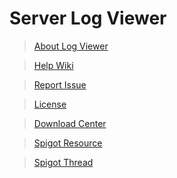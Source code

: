 # Server Log Viewer

> [About Log Viewer](https://www.coolv1994.com/projects/logviewer.html)

> [Help Wiki](https://github.com/CoolV1994/LogViewer/wiki)

> [Report Issue](https://github.com/CoolV1994/LogViewer/issues)

> [License](https://github.com/CoolV1994/LogViewer/blob/master/LICENSE.md)

> [Download Center](https://projects.coolv1994.com/LogViewer/)

> [Spigot Resource](https://www.spigotmc.org/resources/server-log-viewer.5243/)

> [Spigot Thread](https://www.spigotmc.org/threads/server-log-viewer-paid.56932/)
